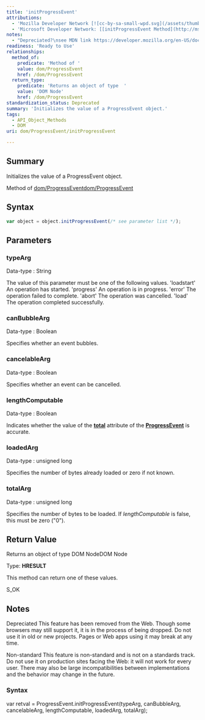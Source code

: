 ```yaml
---
title: 'initProgressEvent'
attributions:
  - 'Mozilla Developer Network [![cc-by-sa-small-wpd.svg](/assets/thumb/8/8c/cc-by-sa-small-wpd.svg/120px-cc-by-sa-small-wpd.svg.png)](http://creativecommons.org/licenses/by-sa/3.0/us/): [[ProgressEvent.initProgressEvent](https://developer.mozilla.org/en-US/docs/Web/API/ProgressEvent.initProgressEvent) Article]'
  - 'Microsoft Developer Network: [[initProgressEvent Method](http://msdn.microsoft.com/en-us/library/ie/hh772353(v=vs.85).aspx) Article]'
notes:
  - "Depreciated?\nsee MDN link https://developer.mozilla.org/en-US/docs/Web/API/ProgressEvent.initProgressEvent"
readiness: 'Ready to Use'
relationships:
  method_of:
    predicate: 'Method of '
    value: dom/ProgressEvent
    href: /dom/ProgressEvent
  return_type:
    predicate: 'Returns an object of type  '
    value: 'DOM Node'
    href: /dom/ProgressEvent
standardization_status: Deprecated
summary: 'Initializes the value of a ProgressEvent object.'
tags:
  - API_Object_Methods
  - DOM
uri: dom/ProgressEvent/initProgressEvent

---
```

## Summary

Initializes the value of a ProgressEvent object.

Method of [dom/ProgressEvent](/dom/ProgressEvent)[dom/ProgressEvent](/dom/ProgressEvent)

## Syntax

``` js
var object = object.initProgressEvent(/* see parameter list */);
```

## Parameters

### typeArg

 Data-type
:   String

 The value of this parameter must be one of the following values. 'loadstart' An operation has started. 'progress' An operation is in progress. 'error' The operation failed to complete. 'abort' The operation was cancelled. 'load' The operation completed successfully.

### canBubbleArg

 Data-type
:   Boolean

 Specifies whether an event bubbles.

### cancelableArg

 Data-type
:   Boolean

 Specifies whether an event can be cancelled.

### lengthComputable

 Data-type
:   Boolean

 Indicates whether the value of the [**total**](/dom/ProgressEvent/total) attribute of the [**ProgressEvent**](/dom/ProgressEvent) is accurate.

### loadedArg

 Data-type
:   unsigned long

 Specifies the number of bytes already loaded or zero if not known.

### totalArg

 Data-type
:   unsigned long

 Specifies the number of bytes to be loaded. If *lengthComputable* is false, this must be zero ("0").

## Return Value

Returns an object of type DOM NodeDOM Node

Type: **HRESULT**

This method can return one of these values.

S\_OK

## Notes

Depreciated This feature has been removed from the Web. Though some browsers may still support it, it is in the process of being dropped. Do not use it in old or new projects. Pages or Web apps using it may break at any time.

Non-standard This feature is non-standard and is not on a standards track. Do not use it on production sites facing the Web: it will not work for every user. There may also be large incompatibilities between implementations and the behavior may change in the future.

### Syntax

var retval = ProgressEvent.initProgressEvent(typeArg, canBubbleArg, cancelableArg, lengthComputable, loadedArg, totalArg);
